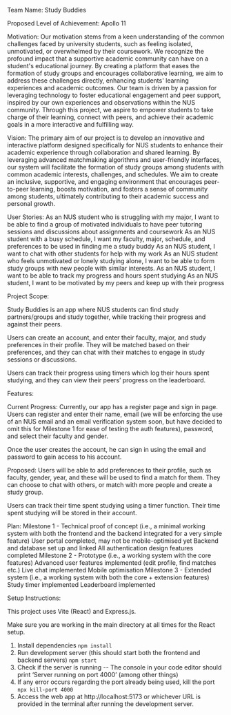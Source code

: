 Team Name:
Study Buddies

Proposed Level of Achievement:
Apollo 11

Motivation:
Our motivation stems from a keen understanding of the common challenges faced by university students, such as feeling isolated, unmotivated, or overwhelmed by their coursework. We recognize the profound impact that a supportive academic community can have on a student's educational journey. By creating a platform that eases the formation of study groups and encourages collaborative learning, we aim to address these challenges directly, enhancing students' learning experiences and academic outcomes. Our team is driven by a passion for leveraging technology to foster educational engagement and peer support, inspired by our own experiences and observations within the NUS community. Through this project, we aspire to empower students to take charge of their learning, connect with peers, and achieve their academic goals in a more interactive and fulfilling way.

Vision:
The primary aim of our project is to develop an innovative and interactive platform designed specifically for NUS students to enhance their academic experience through collaboration and shared learning. By leveraging advanced matchmaking algorithms and user-friendly interfaces, our system will facilitate the formation of study groups among students with common academic interests, challenges, and schedules. We aim to create an inclusive, supportive, and engaging environment that encourages peer-to-peer learning, boosts motivation, and fosters a sense of community among students, ultimately contributing to their academic success and personal growth.

User Stories:
As an NUS student who is struggling with my major, I want to be able to find a group of motivated individuals to have peer tutoring sessions and discussions about assignments and coursework
As an NUS student with a busy schedule, I want my faculty, major, schedule, and preferences to be used in finding me a study buddy
As an NUS student, I want to chat with other students for help with my work
As an NUS student who feels unmotivated or lonely studying alone, I want to be able to form study groups with new people with similar interests.
As an NUS student, I want to be able to track my progress and hours spent studying
As an NUS student, I want to be motivated by my peers and keep up with their progress

Project Scope:

Study Buddies is an app where NUS students can find study partners/groups and study together, while tracking their progress and against their peers.

Users can create an account, and enter their faculty, major, and study preferences in their profile. They will be matched based on their preferences, and they can chat with their matches to engage in study sessions or discussions.

Users can track their progress using timers which log their hours spent studying, and they can view their peers’ progress on the leaderboard.

Features:

Current Progress:
Currently, our app has a register page and sign in page. Users can register and enter their name, email (we will be enforcing the use of an NUS email and an email verification system soon, but have decided to omit this for Milestone 1 for ease of testing the auth features), password, and select their faculty and gender.

Once the user creates the account, he can sign in using the email and password to gain access to his account.

Proposed:
Users will be able to add preferences to their profile, such as faculty, gender, year, and these will be used to find a match for them. They can choose to chat with others, or match with more people and create a study group.

Users can track their time spent studying using a timer function. Their time spent studying will be stored in their account.

Plan:
Milestone 1 - Technical proof of concept (i.e., a minimal working system with both the frontend and the backend integrated for a very simple feature)
User portal completed, may not be mobile-optimised yet
Backend and database set up and linked
All authentication design features completed
Milestone 2 - Prototype (i.e., a working system with the core features)
Advanced user features implemented (edit profile, find matches etc.)
Live chat implemented
Mobile optimisation
Milestone 3 - Extended system (i.e., a working system with both the core + extension features)
Study timer implemented
Leaderboard implemented

Setup Instructions:

This project uses Vite (React) and Express.js.

Make sure you are working in the main directory at all times for the React setup.

1. Install dependencies
   `npm install`
2. Run development server (this should start both the frontend and backend servers)
   `npm start`
3. Check if the server is running -- The console in your code editor should print ‘Server running on port 4000’ (among other things)
4. If any error occurs regarding the port already being used, kill the port
   `npx kill-port 4000`
5. Access the web app at http://localhost:5173 or whichever URL is provided in the terminal after running the development server.
